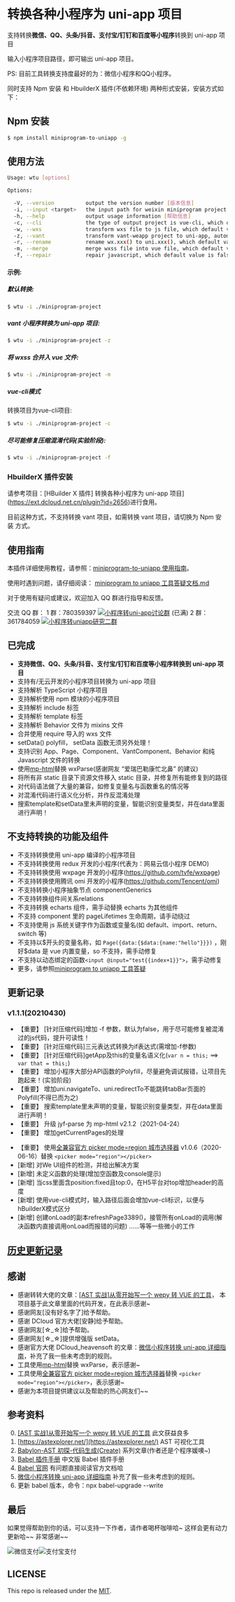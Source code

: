 # 转换各种小程序为 uni-app 项目

支持转换**微信、QQ、头条/抖音、支付宝/钉钉和百度等小程序**转换到 uni-app 项目

输入小程序项目路径，即可输出 uni-app 项目。

PS: 目前工具转换支持度最好的为：微信小程序和QQ小程序。

同时支持 Npm 安装 和 HbuilderX 插件(不依赖环境) 两种形式安装，安装方式如下：

## Npm 安装

```sh
$ npm install miniprogram-to-uniapp -g
```

<!-- ## 升级版本

```sh
$ npm update miniprogram-to-uniapp -g
``` -->

## 使用方法

```sh
Usage: wtu [options]

Options:

  -V, --version          output the version number [版本信息]
  -i, --input <target>   the input path for weixin miniprogram project [输入目录]
  -h, --help             output usage information [帮助信息]
  -c, --cli              the type of output project is vue-cli, which default value is false [是否转换为vue-cli项目，默认false]
  -w, --wxs              transform wxs file to js file, which default value is false [是否将wxs文件转换为js文件，默认false]
  -z, --vant             transform vant-weapp project to uni-app, automatic check [是否支持转换vant项目，默认为false]
  -r, --rename           rename wx.xxx() to uni.xxx(), which default value is true [是否转换wx.xxx()为uni.xxx()，默认true]
  -m, --merge            merge wxss file into vue file, which default value is false [是否合并wxss到vue文件，默认false]
  -f, --repair           repair javascript, which default value is false [是否对混淆过的js进行尽可能还原，默认false]

```
#### 示例:
##### 默认转换:

```sh
$ wtu -i ./miniprogram-project
```

##### vant 小程序转换为 uni-app 项目:

```sh
$ wtu -i ./miniprogram-project -z
```

<!-- ##### 将 wx.xxx 转换为 uni.xxx:

```sh
$ wtu -i ./miniprogram-project -r
```-->

##### 将 wxss 合并入 vue 文件:

```sh
$ wtu -i ./miniprogram-project -m
```

<!-- ##### 既转换 vant 小程序，又转换 wx 关键字，还将 wxss 合并入 vue 文件:

```sh
$ wtu -i ./miniprogram-project -z -r -m
``` -->
 ##### vue-cli模式
转换项目为vue-cli项目:

``` sh
$ wtu -i ./miniprogram-project -c
```

<!--
##### Transform wxs file to js file

转换项目并将wxs文件转换为js文件(因uni-app已支持wxs，此功能未维护):

```sh
$ wtu -i ./miniprogram-project -w
``` -->

##### 尽可能修复压缩混淆代码(实验阶段):

```sh
$ wtu -i ./miniprogram-project -f
```

### HbuilderX 插件安装

请参考项目：[HBuilder X 插件] 转换各种小程序为 uni-app 项目](https://ext.dcloud.net.cn/plugin?id=2656)进行食用。

目前这种方式，不支持转换 vant 项目，如需转换 vant 项目，请切换为 Npm 安装 方式。

## 使用指南

本插件详细使用教程，请参照：[miniprogram-to-uniapp 使用指南](http://ask.dcloud.net.cn/article/36037)。

使用时遇到问题，请仔细阅读： [miniprogram to uniapp 工具答疑文档.md](https://github.com/zhangdaren/articles/blob/master/miniprogram-to-uniapp%E5%B7%A5%E5%85%B7%E7%AD%94%E7%96%91.md)

对于使用有疑问或建议，欢迎加入 QQ 群进行指导和反馈。

交流 QQ 群：
1 群：780359397 <a target="_blank" href="http://shang.qq.com/wpa/qunwpa?idkey=6cccd111e447ed70ee0c17672a452bf71e7e62cfa6b427bbd746df2d32297b64"><img border="0" src="http://pub.idqqimg.com/wpa/images/group.png" alt="小程序转uni-app讨论群" title="小程序转uni-app讨论群"></a> (已满)
2 群：361784059 <a target="_blank" href="https://qm.qq.com/cgi-bin/qm/qr?k=vpt4K1r6Witx29ZsKcb_tqvinhcZzVhK&jump_from=webapi"><img border="0" src="http://pub.idqqimg.com/wpa/images/group.png" alt="小程序转uniapp研究二群" title="小程序转uniapp研究二群"></a>

## 已完成

<!-- | 微信小程序 | 支付宝小程序 | 百度小程序 | 字节跳动小程序 | QQ 小程序 | 360 小程序 |
| :--------: | :----------: | :--------: | :------------: | :-------: | :--------: |
|     √      |      √       |     √      |       √        |     √     |     x      | -->

-   **支持微信、QQ、头条/抖音、支付宝/钉钉和百度等小程序转换到 uni-app 项目**
-   支持有/无云开发的小程序项目转换为 uni-app 项目
-   支持解析 TypeScript 小程序项目
-   支持解析使用 npm 模块的小程序项目
-   支持解析 include 标签
-   支持解析 template 标签
-   支持解析 Behavior 文件为 mixins 文件
-   合并使用 require 导入的 wxs 文件
-   setData() polyfill， setData 函数无须另外处理！
-   支持识别 App、Page、Component、VantComponent、Behavior 和纯 Javascript 文件的转换
-   使用[mp-html](https://ext.dcloud.net.cn/plugin?id=805)替换 wxParse(感谢网友 “爱瑞巴勒康忙北鼻” 的建议)
-   将所有非 static 目录下资源文件移入 static 目录，并修复所有能修复到的路径
-   对代码语法做了大量的兼容，如修复变量名与函数重名的情况等
-   对混淆代码进行语义化分析，并作反混淆处理
-   搜索template和setData里未声明的变量，智能识别变量类型，并在data里面进行声明！

## 不支持转换的功能及组件

-   不支持转换使用 uni-app 编译的小程序项目
-   不支持转换使用 redux 开发的小程序(代表为：网易云信小程序 DEMO)
-   不支持转换使用 wxpage 开发的小程序(https://github.com/tvfe/wxpage)
-   不支持转换使用腾讯 omi 开发的小程序(https://github.com/Tencent/omi)
-   不支持转换小程序抽象节点 componentGenerics
-   不支持转换组件间关系relations
-   不支持转换 echarts 组件，需手动替换 echarts 为其他组件
-   不支持 component 里的 pageLifetimes 生命周期，请手动绕过
-   不支持使用 js 系统关键字作为函数或变量名(如 default、import、return、switch 等)
-   不支持以\$开头的变量名称，如 `Page({data:{$data:{name:"hello"}}})` ，刚好\$data 是 vue 内置变量，so 不支持，需手动修复
-   不支持以动态绑定的函数`<input @input="test{{index+1}}">`，需手动修复
-   更多，请参照[miniprogram to uniapp 工具答疑](https://github.com/zhangdaren/articles/blob/master/miniprogram-to-uniapp%E5%B7%A5%E5%85%B7%E7%AD%94%E7%96%91.md)

## 更新记录

### v1.1.1(20210430)

-   【重要】 [针对压缩代码]增加 -f 参数，默认为false，用于尽可能修复被混淆过的js代码，提升可读性！
-   【重要】 [针对压缩代码]三元表达式转换为if表达式(需增加-f参数)
-   【重要】 [针对压缩代码]getApp及this的变量名语义化(`var n = this;` ==> `var that = this;`)
-   【重要】 增加小程序大部分API函数的Polyfill，尽量避免调试报错，让项目先跑起来！(实验阶段)
-   【重要】 增加uni.navigateTo、uni.redirectTo不能跳转tabBar页面的Polyfill(不得已而为之)
-   【重要】 搜索template里未声明的变量，智能识别变量类型，并在data里面进行声明！
-   【重要】 升级 jyf-parse 为 mp-html v2.1.2（2021-04-24）
-   【重要】 增加getCurrentPages的处理
<!-- -   [新增] 组件picker的mode属性为region的检测(App和H5未实现region) -->
-   【重要】 使用[全兼容官方 picker mode=region 城市选择器](https://ext.dcloud.net.cn/plugin?id=1536) v1.0.6（2020-06-16）替换 `<picker mode="region"></picker>`
-   [新增] 对We UI组件的检测，并给出解决方案
-   [新增] 未定义函数的处理(增加空函数及console提示)
-   [新增] 当css里面含position:fixed且top:0，在H5平台对top增加header的高度
-   [新增] 使用vue-cli模式时，输入路径后面会增加vue-cli标识，以便与hBuilderX模式区分
-   [新增] 创建onLoad的副本refreshPage3389()，接管所有onLoad的调用(解决函数内直接调用onLoad而报错的问题)
……等等一些微小的工作

## [历史更新记录](ReleaseNote.md)

## 感谢

-   感谢转转大佬的文章：[[AST 实战]从零开始写一个 wepy 转 VUE 的工具](https://juejin.im/post/5c877cd35188257e3b14a1bc#heading-14)， 本项目基于此文章里面的代码开发，在此表示感谢~
-   感谢网友[没有好名字了]给予帮助。
-   感谢 DCloud 官方大佬[安静]给予帮助。
-   感谢网友[☆_☆]给予帮助。
-   感谢网友[☆_☆]提供增强版 setData。
-   感谢官方大佬 DCloud_heavensoft 的文章：[微信小程序转换 uni-app 详细指南](http://ask.dcloud.net.cn/article/35786)，补充了我一些未考虑到的规则。
-   工具使用[mp-html](https://ext.dcloud.net.cn/plugin?id=805)替换 wxParse，表示感谢~
-   工具使用[全兼容官方 picker mode=region 城市选择器](https://ext.dcloud.net.cn/plugin?id=1536)替换 `<picker mode="region"></picker>`，表示感谢~
-   感谢为本项目提供建议以及帮助的热心网友们~~

## 参考资料

0. [[AST 实战]从零开始写一个 wepy 转 VUE 的工具](https://juejin.im/post/5c877cd35188257e3b14a1bc#heading-14) 此文获益良多
1. [https://astexplorer.net/](https://astexplorer.net/) AST 可视化工具
1. [Babylon-AST 初探-代码生成(Create)](https://summerrouxin.github.io/2018/05/22/ast-create/Javascript-Babylon-AST-create/) 系列文章(作者还是个程序媛噢~)
1. [Babel 插件手册](https://github.com/jamiebuilds/babel-handbook/blob/master/translations/zh-Hans/plugin-handbook.md#toc-inserting-into-a-container) 中文版 Babel 插件手册
1. [Babel 官网](https://babeljs.io/docs/en/babel-types) 有问题直接阅读官方文档哈
1. [微信小程序转换 uni-app 详细指南](http://ask.dcloud.net.cn/article/35786) 补充了我一些未考虑到的规则。
1. 更新 babel 版本，命令：npx babel-upgrade --write

## 最后

如果觉得帮助到你的话，可以支持一下作者，请作者喝杯咖啡哈~
这样会更有动力更新哈~~
非常感谢~~

![微信支付](https://zhangdaren.gitee.io/articles/img/WeChanQR.png)![支付宝支付](https://zhangdaren.gitee.io/articles/img/AliPayQR.png)

## LICENSE

This repo is released under the [MIT](http://opensource.org/licenses/MIT).
